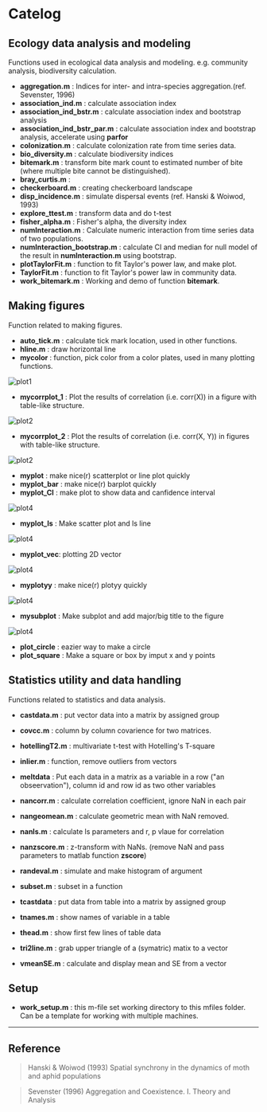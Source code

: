 # Catelog

## Ecology data analysis and modeling

Functions used in ecological data analysis and modeling. e.g. community analysis, biodiversity calculation.

* **aggregation.m** : Indices for inter- and intra-species aggregation.(ref. Sevenster, 1996) 
* **association\_ind.m** : calculate association index
* **association\_ind\_bstr.m** :  calculate association index and bootstrap analysis
* **association\_ind\_bstr\_par.m** :  calculate association index and bootstrap analysis, accelerate using **parfor**
* **colonization.m** : calculate colonization rate from time series data.
* **bio_diversity.m** : calculate biodiversity indices
* **bitemark.m** : transform bite mark count to estimated number of bite (where multiple bite cannot be distinguished).
* **bray_curtis.m** : 
* **checkerboard.m** : creating checkerboard landscape
* **disp_incidence.m** : simulate dispersal events (ref. Hanski & Woiwod, 1993)
* **explore_ttest.m** : transform data and do t-test
* **fisher_alpha.m** : Fisher's alpha, the diversity index
* **numInteraction.m** : Calculate numeric interaction from time series data of two populations.
* **numInteraction_bootstrap.m** : calculate CI and median for null model of the result in **numInteraction.m** using bootstrap.
* **plotTaylorFit.m** : function to fit Taylor's power law, and make plot.
* **TaylorFit.m** : function to fit Taylor's power law in community data.
* **work_bitemark.m** : Working and demo of function **bitemark**. 
 
## Making figures

Function related to making figures.

* **auto_tick.m** : calculate tick mark location, used in other functions. 
* **hline.m** : draw horizontal line
* **mycolor** : function, pick color from a color plates, used in many plotting functions.
>
 ![plot1](images/mycolor.png) 

* **mycorrplot_1** : Plot the results of correlation (i.e. corr(X)) in a figure with table-like structure.
>
![plot2](images/mycorrplot_1.png)

* **mycorrplot_2** : Plot the results of correlation (i.e. corr(X, Y)) in figures with table-like structure.
>
![plot2](images/mycorrplot_2_3.png)


* **myplot** : make nice(r) scatterplot or line plot quickly
* **myplot_bar** :  make nice(r) barplot quickly
* **myplot_CI** : make plot to show data and canfidence interval 
>
![plot4](images/myplot_CI.png)

* **myplot_ls** : Make scatter plot and ls line
>
 ![plot4](images/myplot_ls.png)

* **myplot_vec**: plotting 2D vector
>
 ![plot4](images/myplot_vec.png)

* **myplotyy** : make nice(r) plotyy quickly
>
 ![plot4](images/myplotyy.png)

* **mysubplot** : Make subplot and add major/big title to the figure
>
![plot4](images/mysubplot.png)

* **plot_circle** : eazier way to make a circle
* **plot_square** : Make a square or box by imput x and y points

## Statistics utility and data handling 

Functions related to statistics and data analysis.

* **castdata.m** : put vector data into a matrix by assigned group
* **covcc.m** : column by column covarience for two matrices.
* **hotellingT2.m** :  multivariate t-test with Hotelling's T-square
* **inlier.m** : function, remove outliers from vectors

* **meltdata** : Put each data in a matrix as a variable in a row ("an obseervation"), column id and row id as two other variables 
* **nancorr.m** : calculate correlation coefficient, ignore NaN in each pair
* **nangeomean.m** : calculate geometric mean with NaN removed. 
* **nanls.m** :  calculate ls parameters and r, p vlaue for correlation
* **nanzscore.m** : z-transform with NaNs. (remove NaN and pass parameters to matlab function **zscore**)
* **randeval.m** : simulate and make histogram of argument
* **subset.m** : subset in a function 
* **tcastdata** : put data from table into a matrix by assigned group
* **tnames.m** : show names of variable in a table
* **thead.m** : show first few lines of table data
* **tri2line.m** : grab upper triangle of a (symatric) matix to a vector
* **vmeanSE.m** : calculate and display mean and SE from a vector

## Setup
* **work_setup.m** : this m-file set working directory to this mfiles folder. Can be a template for working with multiple machines.

---
## Reference
>Hanski & Woiwod (1993) Spatial synchrony in the dynamics of moth and aphid populations

>Sevenster (1996) Aggregation and Coexistence. I. Theory and Analysis



